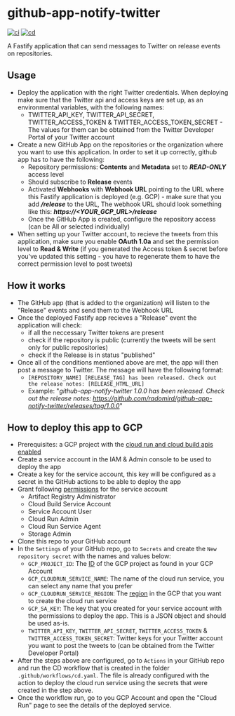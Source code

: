 # github-app-notify-twitter

[![ci](https://github.com/nearform/github-app-notify-twitter/actions/workflows/ci.yml/badge.svg)](https://github.com/nearform/github-app-notify-twitter/actions/workflows/ci.yml)
[![cd](https://github.com/nearform/github-app-notify-twitter/actions/workflows/cd.yml/badge.svg)](https://github.com/nearform/github-app-notify-twitter/actions/workflows/cd.yml)

A Fastify application that can send messages to Twitter on release events on repositories.

## Usage

- Deploy the application with the right Twitter credentials. When deploying make sure that the Twitter api and access keys are set up, as an environmental variables, with the following names:
    - TWITTER_API_KEY, TWITTER_API_SECRET, TWITTER_ACCESS_TOKEN & TWITTER_ACCESS_TOKEN_SECRET - The values for them can be obtained from the Twitter Developer Portal of your Twitter account
- Create a new GitHub App on the repositories or the organization where you want to use this application. In order to set it up correctly, github app has to have the following:
    - Repository permissions: **Contents** and **Metadata** set to _**READ-ONLY**_ access level
    - Should subscribe to **Release** events
    - Activated **Webhooks** with **Webhook URL** pointing to the URL where this Fastify application is deployed (e.g. GCP) - make sure that you add **_/release_** to the URL, The webhook URL should look something like this: _**https://<YOUR_GCP_URL>/release**_
    - Once the GitHub App is created, configure the repository access (can be All or selected individually) 
- When setting up your Twitter account, to recieve the tweets from this application, make sure you enable **OAuth 1.0a** and set the permission level to **Read & Write** (if you generated the Access token & secret before you've updated this setting - you have to regenerate them to have the correct permission level to post tweets)
## How it works

- The GitHub app (that is added to the organization) will listen to the "Release" events and send them to the Webhook URL
- Once the deployed Fastify app recieves a "Release" event the application will check:
    - if all the neccessary Twitter tokens are present
    - check if the repository is public (currently the tweets will be sent only for public repositories)
    - check if the Release is in status "published"
- Once all of the conditions mentioned above are met, the app will then post a message to Twitter. The message will have the following format:
    - `[REPOSITORY_NAME] [RELEASE_TAG] has been released. Check out the release notes: [RELEASE_HTML_URL]` 
    - Example: "_github-app-notify-twitter 1.0.0  has been released. Check out the release notes: https://github.com/radomird/github-app-notify-twitter/releases/tag/1.0.0_"

## How to deploy this app to GCP

- Prerequisites: a GCP project with the [cloud run and cloud build apis enabled](https://cloud.google.com/apis/docs/getting-started)
- Create a service account in the IAM & Admin console to be used to deploy the app
- Create a key for the service account, this key will be configured as a secret in the GitHub actions to be able to deploy the app
- Grant following [permissions](https://github.com/google-github-actions/deploy-cloudrun) for the service account
  - Artifact Registry Administrator
  - Cloud Build Service Account
  - Service Account User
  - Cloud Run Admin
  - Cloud Run Service Agent
  - Storage Admin
- Clone this repo to your GitHub account
- In the `Settings` of your GitHub repo, go to `Secrets` and create the `New repository secret` with the names and values below:
    - `GCP_PROJECT_ID`: The [ID](https://support.google.com/googleapi/answer/7014113?hl=en) of the GCP project as found in your GCP Account
    - `GCP_CLOUDRUN_SERVICE_NAME`: The name of the cloud run service, you can select any name that you prefer
    - `GCP_CLOUDRUN_SERVICE_REGION`: The [region](https://cloud.google.com/compute/docs/regions-zones) in the GCP that you want to create the cloud run service
    - `GCP_SA_KEY`: The key that you created for your service account with the permissions to deploy the app. This is a JSON object and should be used as-is.
    - `TWITTER_API_KEY`, `TWITTER_API_SECRET`, `TWITTER_ACCESS_TOKEN` & `TWITTER_ACCESS_TOKEN_SECRET`: Twitter keys for your Twitter account you want to post the tweets to (can be obtained from the Twitter Developer Portal)
- After the steps above are configured, go to `Actions` in your GitHub repo and run the CD workflow that is created in the folder `.github/workflows/cd.yaml`. The file is already configured with the action to deploy the cloud run service using the secrets that were created in the step above.
- Once the workflow run, go to you GCP Account and open the "Cloud Run" page to see the details of the deployed service.
